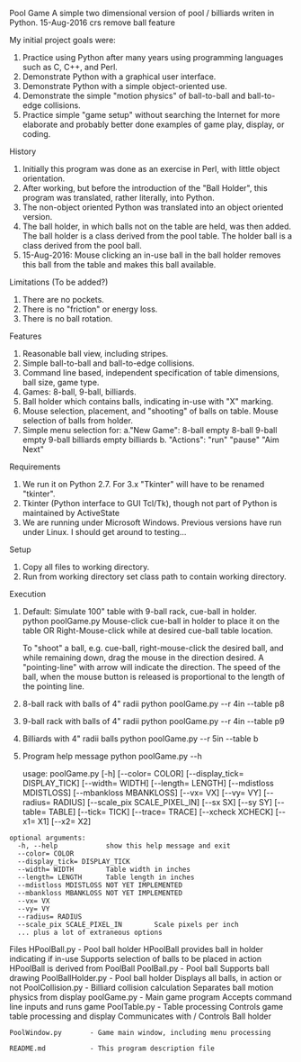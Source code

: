 Pool Game
A simple two dimensional version of pool / billiards writen in Python.
15-Aug-2016 crs remove ball feature

My initial project goals were:
  1. Practice using Python after many years using programming languages such as C, C++, and Perl.
  2. Demonstrate Python with a graphical user interface.
  3. Demonstrate Python with a simple object-oriented use.
  4. Demonstrate the simple "motion physics" of ball-to-ball and ball-to-edge collisions.
  5. Practice simple "game setup" without searching the Internet for more elaborate and
     probably better done examples of game play, display, or coding.

History
  1. Initially this program was done as an exercise in Perl, with little object orientation.
  2. After working, but before the introduction of the "Ball Holder", this program was
     translated, rather literally, into Python.
  3. The non-object oriented Python was translated into an object oriented version.
  4. The ball holder, in which balls not on the table are held, was then added.  The ball holder
     is a class derived from the pool table.  The holder ball is a class derived from the pool ball.
  5. 15-Aug-2016: Mouse clicking an in-use ball in the ball holder removes this ball from the table
                  and makes this ball available.
     
Limitations (To be added?)
  1. There are no pockets.
  2. There is no "friction" or energy loss.
  3. There is no ball rotation.

Features
  1. Reasonable ball view, including stripes.
  2. Simple ball-to-ball and ball-to-edge collisions.
  3. Command line based, independent specification of table dimensions, ball size, game type.
  4. Games: 8-ball, 9-ball, billiards.
  5. Ball holder which contains balls, indicating in-use with "X" marking.
  6. Mouse selection, placement, and "shooting" of balls on table.  Mouse selection of balls from holder.
  7. Simple menu selection for:
          a."New Game":
            8-ball
            empty 8-ball
            9-ball
            empty 9-ball
            billiards
            empty billiards
          b. "Actions":
            "run"
            "pause"
            "Aim Next"
            
Requirements
  1. We run it on Python 2.7.  For 3.x "Tkinter" will have to be renamed "tkinter".
  2. Tkinter (Python interface to GUI Tcl/Tk), though not part of Python is maintained by ActiveState
  3. We are running under Microsoft Windows.  Previous versions have run under Linux.
     I should get around to testing...
     
Setup
  1. Copy all files to working directory.
  2. Run from working directory set class path to contain working directory.
  
Execution
  1. Default: Simulate 100" table with 9-ball rack, cue-ball in holder.  
     python poolGame.py
     Mouse-click cue-ball in holder to place it on the table
        OR
     Right-Mouse-click while at desired cue-ball table location.
     
     To "shoot" a ball, e.g. cue-ball, right-mouse-click the desired ball, and while remaining down,
     drag the mouse in the direction desired.  A "pointing-line" with arrow will indicate the direction.
     The speed of the ball, when the mouse button is released is proportional to the length of
     the pointing line.

  2. 8-ball rack with balls of 4" radii
     python poolGame.py --r 4in --table p8
  
  3. 9-ball rack with balls of 4" radii
    python poolGame.py --r 4in --table p9
    
  4. Billiards with 4" radii balls
     python poolGame.py --r 5in --table b
     
  5. Program help message
     python poolGame.py --h
     
     usage: poolGame.py [-h] [--color= COLOR] [--display_tick= DISPLAY_TICK]
                   [--width= WIDTH] [--length= LENGTH] [--mdistloss MDISTLOSS]
                   [--mbankloss MBANKLOSS] [--vx= VX] [--vy= VY]
                   [--radius= RADIUS] [--scale_pix SCALE_PIXEL_IN] [--sx SX]
                   [--sy SY] [--table= TABLE] [--tick= TICK] [--trace= TRACE]
                   [--xcheck XCHECK] [--x1= X1] [--x2= X2]

    optional arguments:
      -h, --help            show this help message and exit
      --color= COLOR
      --display_tick= DISPLAY_TICK
      --width= WIDTH        Table width in inches
      --length= LENGTH      Table length in inches
      --mdistloss MDISTLOSS NOT YET IMPLEMENTED
      --mbankloss MBANKLOSS NOT YET IMPLEMENTED
      --vx= VX
      --vy= VY
      --radius= RADIUS
      --scale_pix SCALE_PIXEL_IN        Scale pixels per inch
      ... plus a lot of extraneous options

Files
    HPoolBall.py        - Pool ball holder
                            HPoolBall provides ball in holder indicating if in-use
                            Supports selection of balls to be placed in action
                            HPoolBall is derived from PoolBall
    PoolBall.py         - Pool ball
                            Supports ball drawing
    PoolBallHolder.py   - Pool ball holder
                            Displays all balls, in action or not
    PoolCollision.py    - Billiard collision calculation
                            Separates ball motion physics from display
    poolGame.py         - Main game program
                            Accepts command line inputs and runs game
    PoolTable.py        - Table processing
                            Controls game table processing and display
                            Communicates with / Controls Ball holder
    
    PoolWindow.py       - Game main window, including menu processing
    
    README.md           - This program description file
    
